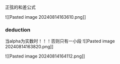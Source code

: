正弦的和差公式

![[Pasted image 20240814163610.png]]

### deduction
当alpha为实数时！！！否则只有一小段
![[Pasted image 20240814163820.png]]

![[Pasted image 20240814164112.png]]
